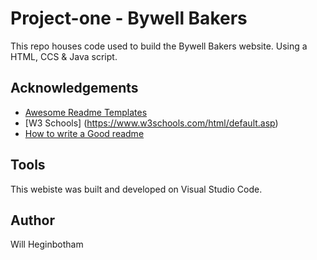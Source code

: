 # Project-one - Bywell Bakers

This repo houses code used to build the Bywell Bakers website. Using a HTML, CCS & Java script.


## Acknowledgements

 - [Awesome Readme Templates](https://awesomeopensource.com/project/elangosundar/awesome-README-templates)
 - [W3 Schools] (https://www.w3schools.com/html/default.asp)
 - [How to write a Good readme](https://bulldogjob.com/news/449-how-to-write-a-good-readme-for-your-github-project)


## Tools

This webiste was built and developed on Visual Studio Code.

## Author

Will Heginbotham